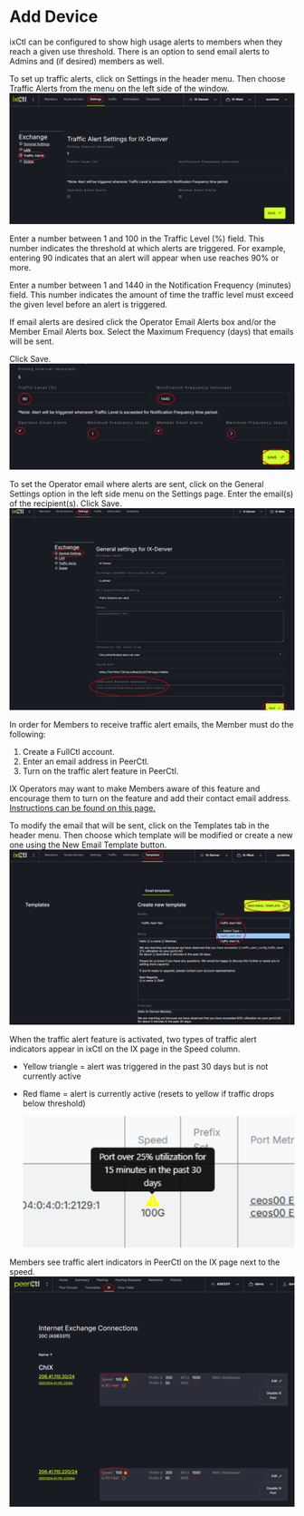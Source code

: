 # Add Device

ixCtl can be configured to show high usage alerts to members when they reach a given use threshold. There is an option to send email alerts to Admins and (if desired) members as well. 

To set up traffic alerts, click on Settings in the header menu. Then choose Traffic Alerts from the menu on the left side of the window. 
   ![](img/ixtrafficalerts.png)

Enter a number between 1 and 100 in the Traffic Level (%) field. This number indicates the threshold at which alerts are triggered. For example, entering 90 indicates that an alert will appear when use reaches 90% or more. 

Enter a number between 1 and 1440 in the Notification Frequency (minutes) field. This number indicates the amount of time the traffic level must exceed the given level before an alert is triggered. 

If email alerts are desired click the Operator Email Alerts box and/or the Member Email Alerts box. Select the Maximum Frequency (days) that emails will be sent. 

Click Save. 
   ![](img/alertsettings.png)

To set the Operator email where alerts are sent, click on the General Settings option in the left side menu on the Settings page. Enter the email(s) of the recipient(s). Click Save. 
   ![](img/opemail.png)

In order for Members to receive traffic alert emails, the Member must do the following:

1. Create a FullCtl account.
2. Enter an email address in PeerCtl. 
3. Turn on the traffic alert feature in PeerCtl.

IX Operators may want to make Members aware of this feature and encourage them to turn on the feature and add their contact email address. [Instructions can be found on this page.](../PeerCtl/Traffic-Alerts.md)

To modify the email that will be sent, click on the Templates tab in the header menu. Then choose which template will be modified or create a new one using the New Email Template button.
   ![](img/templates.png)

When the traffic alert feature is activated, two types of traffic alert indicators appear in ixCtl on the IX page in the Speed column.

- Yellow triangle = alert was triggered in the past 30 days but is not currently active
- Red flame = alert is currently active (resets to yellow if traffic drops below threshold)
  
   ![](img/warning.png)

Members see traffic alert indicators in PeerCtl on the IX page next to the speed. 
   ![](img/trafficalerts.png)
